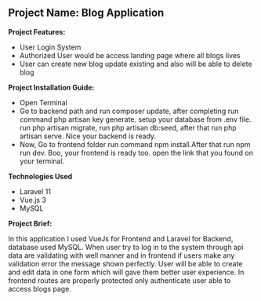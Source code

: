 <h2>Project Name: Blog Application</h2>
<p><strong>Project Features:</strong></p>
<ul>
    <li>User Login System</li>
    <li>Authorized User would be access landing page where all blogs lives</li>
    <li>User can create new blog update existing and also will be able to delete blog </li>
</ul>
<p><strong>Project Installation Guide:</strong></p>
<ul>
    <li>Open Terminal</li>
    <li>Go to backend path and run composer update, 
        after completing run command php artisan key generate. 
        setup your database from .env file.
        run php artisan migrate,
        run php artisan db:seed,
        after that run php artisan serve. Nice your backend is ready.</li>
    <li>Now, Go to frontend folder run command npm install.After that run npm run dev. Boo, your frontend is ready too.
    open the link that you found on your terminal.</li> 
</ul>
<p><strong>Technologies Used</strong></p>
<ul>
    <li>Laravel 11</li>
    <li>Vue.js 3</li>
    <li>MySQL</li>
</ul>

<p><strong>Project Brief:</strong></p>
<p>
In this application I used VueJs for Frontend and Laravel for Backend, database used
MySQL. When user try to log in to the system through api data are validating with 
well manner and in frontend if users make any validation error the message 
shown perfectly. User will be able to create and edit data in one form which will
gave them better user experience. In frontend routes are properly protected
only authenticate user able to access blogs page.
</p>

    
